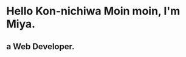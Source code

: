 <h1>Hello Kon-nichiwa Moin moin, I'm Miya.</h1>
<h2>a Web Developer.</h2>


<!---
miyauzawa/miyauzawa is a ✨ special ✨ repository because its `README.md` (this file) appears on your GitHub profile.
You can click the Preview link to take a look at your changes.
--->
